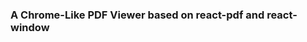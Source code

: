 <!--
 * @Date: 2019-10-11 17:41:36
 * @LastEditors: Tian Zhi
 * @LastEditTime: 2019-10-31 18:02:27
 -->
 ### A Chrome-Like PDF Viewer based on react-pdf and react-window
